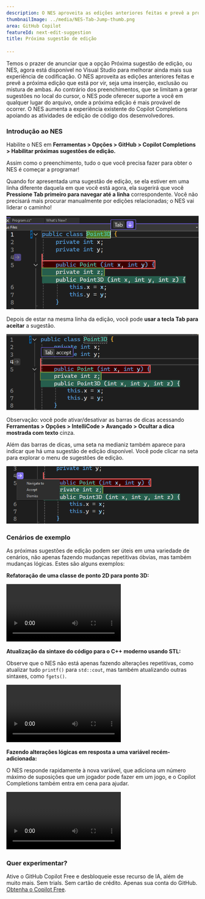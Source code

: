 ```yaml
---
description: O NES aproveita as edições anteriores feitas e prevê a próxima edição que está por vir, seja uma inserção, exclusão ou mistura de ambas.
thumbnailImage: ../media/NES-Tab-Jump-thumb.png
area: GitHub Copilot
featureId: next-edit-suggestion
title: Próxima sugestão de edição

---
```



Temos o prazer de anunciar que a opção Próxima sugestão de edição, ou NES, agora está disponível no Visual Studio para melhorar ainda mais sua experiência de codificação. O NES aproveita as edições anteriores feitas e prevê a próxima edição que está por vir, seja uma inserção, exclusão ou mistura de ambas. Ao contrário dos preenchimentos, que se limitam a gerar sugestões no local do cursor, o NES pode oferecer suporte a você em qualquer lugar do arquivo, onde a próxima edição é mais provável de ocorrer. O NES aumenta a experiência existente do Copilot Completions apoiando as atividades de edição de código dos desenvolvedores.

### Introdução ao NES
Habilite o NES em **Ferramentas > Opções > GitHub > Copilot Completions > Habilitar próximas sugestões de edição.**

Assim como o preenchimento, tudo o que você precisa fazer para obter o NES é começar a programar!

Quando for apresentada uma sugestão de edição, se ela estiver em uma linha diferente daquela em que você está agora, ela sugerirá que você **Pressione Tab primeiro para navegar até a linha** correspondente. Você não precisará mais procurar manualmente por edições relacionadas; o NES vai liderar o caminho!

 ![Guia NES para pular a barra de dicas](../media/NES-Tab-Jump.png)

Depois de estar na mesma linha da edição, você pode **usar a tecla Tab para aceitar** a sugestão.

  ![Guia NES para aceitar a barra de dicas](../media/NES-Tab-Accept.png)

Observação: você pode ativar/desativar as barras de dicas acessando **Ferramentas > Opções > IntelliCode > Avançado > Ocultar a dica mostrada com texto** cinza. 

Além das barras de dicas, uma seta na medianiz também aparece para indicar que há uma sugestão de edição disponível. Você pode clicar na seta para explorar o menu de sugestões de edição.

  ![Seta Medianiz NES](../media/NES-Gutter-Arrow.png)


### Cenários de exemplo
As próximas sugestões de edição podem ser úteis em uma variedade de cenários, não apenas fazendo mudanças repetitivas óbvias, mas também mudanças lógicas. Estes são alguns exemplos:

**Refatoração de uma classe de ponto 2D para ponto 3D:**
 
![Classe de ponto de refatoração do NES](../media/NES-Point.mp4)

**Atualização da sintaxe do código para o C++ moderno usando STL:**

Observe que o NES não está apenas fazendo alterações repetitivas, como atualizar tudo `printf()` para `std::cout`, mas também atualizando outras sintaxes, como `fgets()`.

![NES atualizando a sintaxe do C++](../media/NES-Migration.mp4)

**Fazendo alterações lógicas em resposta a uma variável recém-adicionada:**

O NES responde rapidamente à nova variável, que adiciona um número máximo de suposições que um jogador pode fazer em um jogo, e o Copilot Completions também entra em cena para ajudar.

![Adicionar novas variáveis NES](../media/NES-AddVariable.mp4)

### Quer experimentar?
Ative o GitHub Copilot Free e desbloqueie esse recurso de IA, além de muito mais.
Sem trials. Sem cartão de crédito. Apenas sua conta do GitHub. [Obtenha o Copilot Free](https://github.com/settings/copilot).
